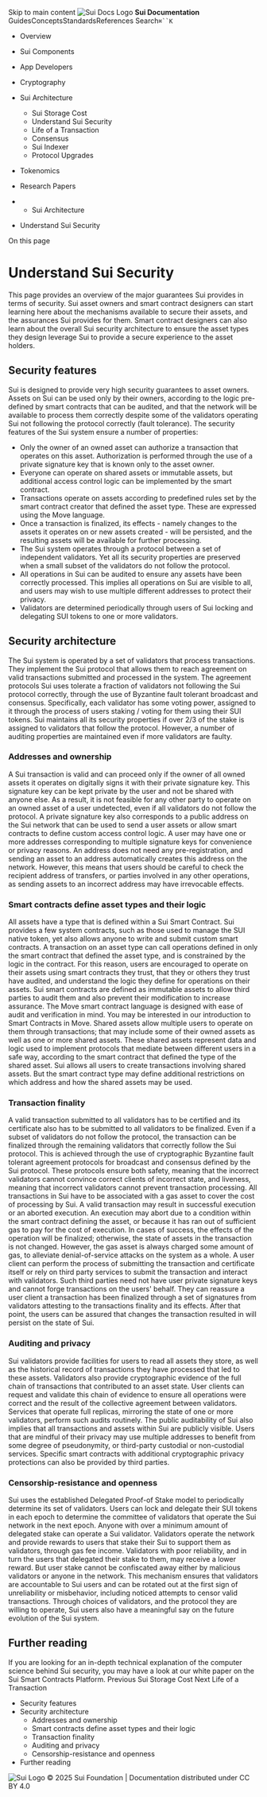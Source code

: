 Skip to main content
![Sui Docs Logo](https://docs.sui.io/img/sui-logo.svg)
**Sui Documentation**
GuidesConceptsStandardsReferences
Search`⌘``K`
  * Overview
  * Sui Components
  * App Developers
  * Cryptography
  * Sui Architecture
    * Sui Storage Cost
    * Understand Sui Security
    * Life of a Transaction
    * Consensus
    * Sui Indexer
    * Protocol Upgrades
  * Tokenomics
  * Research Papers


  *   * Sui Architecture
  * Understand Sui Security


On this page
# Understand Sui Security
This page provides an overview of the major guarantees Sui provides in terms of security.
Sui asset owners and smart contract designers can start learning here about the mechanisms available to secure their assets, and the assurances Sui provides for them. Smart contract designers can also learn about the overall Sui security architecture to ensure the asset types they design leverage Sui to provide a secure experience to the asset holders.
## Security features​
Sui is designed to provide very high security guarantees to asset owners. Assets on Sui can be used only by their owners, according to the logic pre-defined by smart contracts that can be audited, and that the network will be available to process them correctly despite some of the validators operating Sui not following the protocol correctly (fault tolerance).
The security features of the Sui system ensure a number of properties:
  * Only the owner of an owned asset can authorize a transaction that operates on this asset. Authorization is performed through the use of a private signature key that is known only to the asset owner.
  * Everyone can operate on shared assets or immutable assets, but additional access control logic can be implemented by the smart contract.
  * Transactions operate on assets according to predefined rules set by the smart contract creator that defined the asset type. These are expressed using the Move language.
  * Once a transaction is finalized, its effects - namely changes to the assets it operates on or new assets created - will be persisted, and the resulting assets will be available for further processing.
  * The Sui system operates through a protocol between a set of independent validators. Yet all its security properties are preserved when a small subset of the validators do not follow the protocol.
  * All operations in Sui can be audited to ensure any assets have been correctly processed. This implies all operations on Sui are visible to all, and users may wish to use multiple different addresses to protect their privacy.
  * Validators are determined periodically through users of Sui locking and delegating SUI tokens to one or more validators.


## Security architecture​
The Sui system is operated by a set of validators that process transactions. They implement the Sui protocol that allows them to reach agreement on valid transactions submitted and processed in the system.
The agreement protocols Sui uses tolerate a fraction of validators not following the Sui protocol correctly, through the use of Byzantine fault tolerant broadcast and consensus. Specifically, each validator has some voting power, assigned to it through the process of users staking / voting for them using their SUI tokens. Sui maintains all its security properties if over 2/3 of the stake is assigned to validators that follow the protocol. However, a number of auditing properties are maintained even if more validators are faulty.
### Addresses and ownership​
A Sui transaction is valid and can proceed only if the owner of all owned assets it operates on digitally signs it with their private signature key. This signature key can be kept private by the user and not be shared with anyone else. As a result, it is not feasible for any other party to operate on an owned asset of a user undetected, even if all validators do not follow the protocol.
A private signature key also corresponds to a public address on the Sui network that can be used to send a user assets or allow smart contracts to define custom access control logic. A user may have one or more addresses corresponding to multiple signature keys for convenience or privacy reasons. An address does not need any pre-registration, and sending an asset to an address automatically creates this address on the network. However, this means that users should be careful to check the recipient address of transfers, or parties involved in any other operations, as sending assets to an incorrect address may have irrevocable effects.
### Smart contracts define asset types and their logic​
All assets have a type that is defined within a Sui Smart Contract. Sui provides a few system contracts, such as those used to manage the SUI native token, yet also allows anyone to write and submit custom smart contracts. A transaction on an asset type can call operations defined in only the smart contract that defined the asset type, and is constrained by the logic in the contract.
For this reason, users are encouraged to operate on their assets using smart contracts they trust, that they or others they trust have audited, and understand the logic they define for operations on their assets. Sui smart contracts are defined as immutable assets to allow third parties to audit them and also prevent their modification to increase assurance.
The Move smart contract language is designed with ease of audit and verification in mind. You may be interested in our introduction to Smart Contracts in Move.
Shared assets allow multiple users to operate on them through transactions; that may include some of their owned assets as well as one or more shared assets. These shared assets represent data and logic used to implement protocols that mediate between different users in a safe way, according to the smart contract that defined the type of the shared asset. Sui allows all users to create transactions involving shared assets. But the smart contract type may define additional restrictions on which address and how the shared assets may be used.
### Transaction finality​
A valid transaction submitted to all validators has to be certified and its certificate also has to be submitted to all validators to be finalized. Even if a subset of validators do not follow the protocol, the transaction can be finalized through the remaining validators that correctly follow the Sui protocol. This is achieved through the use of cryptographic Byzantine fault tolerant agreement protocols for broadcast and consensus defined by the Sui protocol. These protocols ensure both safety, meaning that the incorrect validators cannot convince correct clients of incorrect state, and liveness, meaning that incorrect validators cannot prevent transaction processing.
All transactions in Sui have to be associated with a gas asset to cover the cost of processing by Sui. A valid transaction may result in successful execution or an aborted execution. An execution may abort due to a condition within the smart contract defining the asset, or because it has ran out of sufficient gas to pay for the cost of execution. In cases of success, the effects of the operation will be finalized; otherwise, the state of assets in the transaction is not changed. However, the gas asset is always charged some amount of gas, to alleviate denial-of-service attacks on the system as a whole.
A user client can perform the process of submitting the transaction and certificate itself or rely on third party services to submit the transaction and interact with validators. Such third parties need not have user private signature keys and cannot forge transactions on the users' behalf. They can reassure a user client a transaction has been finalized through a set of signatures from validators attesting to the transactions finality and its effects. After that point, the users can be assured that changes the transaction resulted in will persist on the state of Sui.
### Auditing and privacy​
Sui validators provide facilities for users to read all assets they store, as well as the historical record of transactions they have processed that led to these assets. Validators also provide cryptographic evidence of the full chain of transactions that contributed to an asset state. User clients can request and validate this chain of evidence to ensure all operations were correct and the result of the collective agreement between validators. Services that operate full replicas, mirroring the state of one or more validators, perform such audits routinely.
The public auditability of Sui also implies that all transactions and assets within Sui are publicly visible. Users that are mindful of their privacy may use multiple addresses to benefit from some degree of pseudonymity, or third-party custodial or non-custodial services. Specific smart contracts with additional cryptographic privacy protections can also be provided by third parties.
### Censorship-resistance and openness​
Sui uses the established Delegated Proof-of Stake model to periodically determine its set of validators. Users can lock and delegate their SUI tokens in each epoch to determine the committee of validators that operate the Sui network in the next epoch. Anyone with over a minimum amount of delegated stake can operate a Sui validator.
Validators operate the network and provide rewards to users that stake their Sui to support them as validators, through gas fee income. Validators with poor reliability, and in turn the users that delegated their stake to them, may receive a lower reward. But user stake cannot be confiscated away either by malicious validators or anyone in the network.
This mechanism ensures that validators are accountable to Sui users and can be rotated out at the first sign of unreliability or misbehavior, including noticed attempts to censor valid transactions. Through choices of validators, and the protocol they are willing to operate, Sui users also have a meaningful say on the future evolution of the Sui system.
## Further reading​
If you are looking for an in-depth technical explanation of the computer science behind Sui security, you may have a look at our white paper on the Sui Smart Contracts Platform.
Previous
Sui Storage Cost
Next
Life of a Transaction
  * Security features
  * Security architecture
    * Addresses and ownership
    * Smart contracts define asset types and their logic
    * Transaction finality
    * Auditing and privacy
    * Censorship-resistance and openness
  * Further reading


![Sui Logo](https://docs.sui.io/img/sui-logo-footer.svg)
© 2025 Sui Foundation | Documentation distributed under CC BY 4.0
